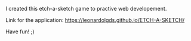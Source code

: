 I created this etch-a-sketch game to practive web developement.

Link for the application: https://leonardolgds.github.io/ETCH-A-SKETCH/

Have fun! ;)
